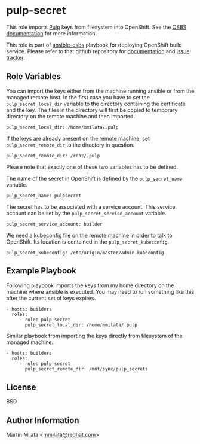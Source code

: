 pulp-secret
===========

This role imports [Pulp](http://www.pulpproject.org/) keys from filesystem into
OpenShift. See the [OSBS
documentation](https://github.com/projectatomic/osbs-client/blob/master/docs/secret.md)
for more information.

This role is part of
[ansible-osbs](https://github.com/projectatomic/ansible-osbs/) playbook for
deploying OpenShift build service. Please refer to that github repository for
[documentation](https://github.com/projectatomic/ansible-osbs/blob/master/README.md)
and [issue tracker](https://github.com/projectatomic/ansible-osbs/issues).

Role Variables
--------------

You can import the keys either from the machine running ansible or from the
managed remote host. In the first case you have to set the
`pulp_secret_local_dir` variable to the directory containing the certificate
and the key. The files in the directory will first be copied to temporary
directory on the remote machine and then imported.

    pulp_secret_local_dir: /home/mmilata/.pulp

If the keys are already present on the remote machine, set
`pulp_secret_remote_dir` to the directory in question.

    pulp_secret_remote_dir: /root/.pulp

Please note that exactly one of these two variables has to be defined.

The name of the secret in OpenShift is defined by the `pulp_secret_name`
variable.

    pulp_secret_name: pulpsecret

The secret has to be associated with a service account. This service account
can be set by the `pulp_secret_service_account` variable.

    pulp_secret_service_account: builder

We need a kubeconfig file on the remote machine in order to talk to OpenShift.
Its location is contained in the `pulp_secret_kubeconfig`.

    pulp_secret_kubeconfig: /etc/origin/master/admin.kubeconfig

Example Playbook
----------------

Following playbook imports the keys from my home directory on the machine where
ansible is executed. You may need to run something like this after the current
set of keys expires.

    - hosts: builders
      roles:
         - role: pulp-secret
           pulp_secret_local_dir: /home/mmilata/.pulp

Similar playbook from importing the keys directly from filesystem of the
managed machine:

    - hosts: builders
      roles:
         - role: pulp-secret
           pulp_secret_remote_dir: /mnt/sync/pulp_secrets

License
-------

BSD

Author Information
------------------

Martin Milata &lt;mmilata@redhat.com&gt;
